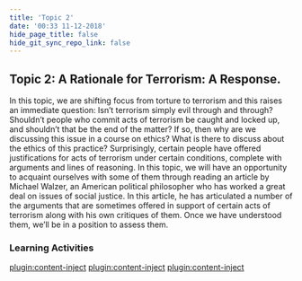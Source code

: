 ```yaml
---
title: 'Topic 2'
date: '00:33 11-12-2018'
hide_page_title: false
hide_git_sync_repo_link: false
---
```


Topic 2: A Rationale for Terrorism: A Response.  
-------------------------------------------------
In this topic, we are shifting focus from torture to terrorism and this raises an immediate question: Isn’t terrorism simply evil through and through? Shouldn’t people who commit acts of terrorism be caught and locked up, and shouldn’t that be the end of the matter? If so, then why are we discussing this issue in a course on ethics? What is there to discuss about the ethics of this practice?
Surprisingly, certain people have offered justifications for acts of terrorism under certain conditions, complete with arguments and lines of reasoning. In this topic, we will have an opportunity to acquaint ourselves with some of them through reading an article by Michael Walzer, an American political philosopher who has worked a great deal on issues of social justice. In this article, he has articulated a number of the arguments that are sometimes offered in support of certain acts of terrorism along with his own critiques of them. Once we have understood them, we’ll be in a position to assess them.

### Learning Activities
[plugin:content-inject](../_9-2)
[plugin:content-inject](../_9-3)
[plugin:content-inject](../_9-4)
